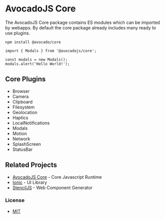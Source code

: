# AvocadoJS Core

The AvocadoJS Core package contains ES modules which can be imported by webapps. By default the core package already includes many ready to use plugins.

```
npm install @avocado/core
```

```
import { Modals } from '@avocadojs/core';

const modals = new Modals();
modals.alert('Hello World!');
```

## Core Plugins

* Browser
* Camera
* Clipboard
* Filesystem
* Geolocation
* Haptics
* LocalNotifications
* Modals
* Motion
* Network
* SplashScreen
* StatusBar


## Related Projects

* [AvocadoJS Core](https://www.npmjs.com/package/@avocadojs/core) - Core Javascript Runtime
* [Ionic](https://www.npmjs.com/package/@ionic/core) - UI Library
* [StencilJS](https://www.npmjs.com/package/@stencil/core) - Web Component Generator


### License

* [MIT](https://github.com/ionic-team/avocado-js/blob/master/LICENSE)
